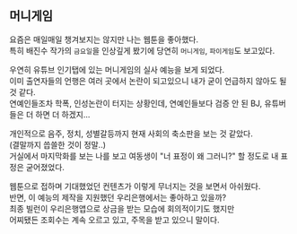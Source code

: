 ## 머니게임

요즘은 매일매일 챙겨보지는 않지만 나는 웹툰을 좋아했다.  
특히 배진수 작가의 `금요일`을 인상깊게 봤기에 당연히 `머니게임`, `파이게임`도 보고있다.  

우연히 유튜브 인기탭에 있는 머니게임의 실사 예능을 보게 되었다.  
이미 출연자들의 언행은 여러 곳에서 논란이 되고있으니 내가 굳이 언급하지 않아도 될 것 같다.  
연예인들조차 학폭, 인성논란이 터지는 상황인데, 연예인들보다 검증 안 된 BJ, 유튜버들은 더 하면 더 하겠지...  

개인적으로 음주, 정치, 성별갈등까지 현재 사회의 축소판을 보는 것 같았다.  
(결말까지 씁쓸한 것이 정말..)  
거실에서 마지막화를 보는 나를 보고 여동생이 "너 표정이 왜 그러니?" 할 정도로 내 표정은 굳어졌었다.  

웹툰으로 접하며 기대했었던 컨텐츠가 이렇게 무너지는 것을 보면서 아쉬웠다.  
반면, 이 예능의 제작을 지원했던 우리은행에서는 좋아하고 있을까?  
최종 빌런이 우리은행앱으로 상금을 받는 모습에 회의적이기도 했지만  
어찌됐든 조회수는 계속 오르고 있고, 주목을 받고 있으니 말이다.